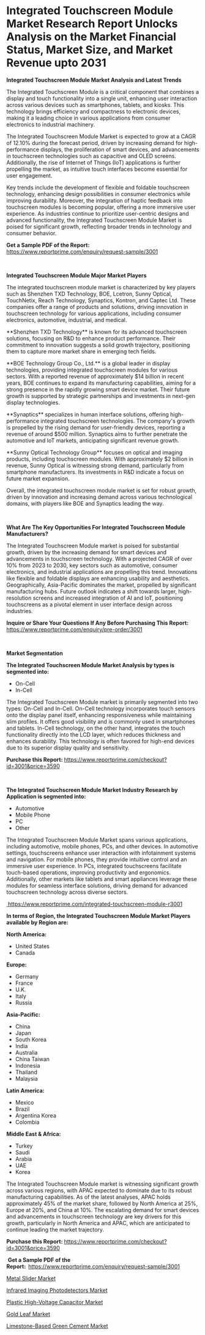 <p><h1>Integrated Touchscreen Module Market Research Report Unlocks Analysis on the Market Financial Status, Market Size, and Market Revenue upto 2031</h1></p><p><strong>Integrated Touchscreen Module Market Analysis and Latest Trends</strong></p>
<p><p>The Integrated Touchscreen Module is a critical component that combines a display and touch functionality into a single unit, enhancing user interaction across various devices such as smartphones, tablets, and kiosks. This technology brings efficiency and compactness to electronic devices, making it a leading choice in various applications from consumer electronics to industrial machinery.</p><p>The Integrated Touchscreen Module Market is expected to grow at a CAGR of 12.10% during the forecast period, driven by increasing demand for high-performance displays, the proliferation of smart devices, and advancements in touchscreen technologies such as capacitive and OLED screens. Additionally, the rise of Internet of Things (IoT) applications is further propelling the market, as intuitive touch interfaces become essential for user engagement. </p><p>Key trends include the development of flexible and foldable touchscreen technology, enhancing design possibilities in consumer electronics while improving durability. Moreover, the integration of haptic feedback into touchscreen modules is becoming popular, offering a more immersive user experience. As industries continue to prioritize user-centric designs and advanced functionality, the Integrated Touchscreen Module Market is poised for significant growth, reflecting broader trends in technology and consumer behavior.</p></p>
<p><strong>Get a Sample PDF of the Report:&nbsp;</strong> <a href="https://www.reportprime.com/enquiry/request-sample/3001">https://www.reportprime.com/enquiry/request-sample/3001</a></p>
<p>&nbsp;</p>
<p><strong>Integrated Touchscreen Module Major Market Players</strong></p>
<p><p>The integrated touchscreen module market is characterized by key players such as Shenzhen TXD Technology, BOE, Lcetron, Sunny Optical, TouchNetix, Reach Technology, Synaptics, Kontron, and Captec Ltd. These companies offer a range of products and solutions, driving innovation in touchscreen technology for various applications, including consumer electronics, automotive, industrial, and medical.</p><p>**Shenzhen TXD Technology** is known for its advanced touchscreen solutions, focusing on R&D to enhance product performance. Their commitment to innovation suggests a solid growth trajectory, positioning them to capture more market share in emerging tech fields.</p><p>**BOE Technology Group Co., Ltd.** is a global leader in display technologies, providing integrated touchscreen modules for various sectors. With a reported revenue of approximately $14 billion in recent years, BOE continues to expand its manufacturing capabilities, aiming for a strong presence in the rapidly growing smart device market. Their future growth is supported by strategic partnerships and investments in next-gen display technologies.</p><p>**Synaptics** specializes in human interface solutions, offering high-performance integrated touchscreen technologies. The company's growth is propelled by the rising demand for user-friendly devices, reporting a revenue of around $500 million. Synaptics aims to further penetrate the automotive and IoT markets, anticipating significant revenue growth.</p><p>**Sunny Optical Technology Group** focuses on optical and imaging products, including touchscreen modules. With approximately $2 billion in revenue, Sunny Optical is witnessing strong demand, particularly from smartphone manufacturers. Its investments in R&D indicate a focus on future market expansion.</p><p>Overall, the integrated touchscreen module market is set for robust growth, driven by innovation and increasing demand across various technological domains, with players like BOE and Synaptics leading the way.</p></p>
<p>&nbsp;</p>
<p><strong>What Are The Key Opportunities For Integrated Touchscreen Module Manufacturers?</strong></p>
<p><p>The Integrated Touchscreen Module market is poised for substantial growth, driven by the increasing demand for smart devices and advancements in touchscreen technology. With a projected CAGR of over 10% from 2023 to 2030, key sectors such as automotive, consumer electronics, and industrial applications are propelling this trend. Innovations like flexible and foldable displays are enhancing usability and aesthetics. Geographically, Asia-Pacific dominates the market, propelled by significant manufacturing hubs. Future outlook indicates a shift towards larger, high-resolution screens and increased integration of AI and IoT, positioning touchscreens as a pivotal element in user interface design across industries.</p></p>
<p><strong>Inquire or Share Your Questions If Any Before Purchasing This Report:</strong> <a href="https://www.reportprime.com/enquiry/pre-order/3001">https://www.reportprime.com/enquiry/pre-order/3001</a></p>
<p>&nbsp;</p>
<p><strong>Market Segmentation</strong></p>
<p><strong>The Integrated Touchscreen Module Market Analysis by types is segmented into:</strong></p>
<p><ul><li>On-Cell</li><li>In-Cell</li></ul></p>
<p><p>The Integrated Touchscreen Module market is primarily segmented into two types: On-Cell and In-Cell. On-Cell technology incorporates touch sensors onto the display panel itself, enhancing responsiveness while maintaining slim profiles. It offers good visibility and is commonly used in smartphones and tablets. In-Cell technology, on the other hand, integrates the touch functionality directly into the LCD layer, which reduces thickness and enhances durability. This technology is often favored for high-end devices due to its superior display quality and sensitivity.</p></p>
<p><strong>Purchase this Report:&nbsp;</strong><a href="https://www.reportprime.com/checkout?id=3001&price=3590">https://www.reportprime.com/checkout?id=3001&price=3590</a></p>
<p>&nbsp;</p>
<p><strong>The Integrated Touchscreen Module Market Industry Research by Application is segmented into:</strong></p>
<p><ul><li>Automotive</li><li>Mobile Phone</li><li>PC</li><li>Other</li></ul></p>
<p><p>The Integrated Touchscreen Module Market spans various applications, including automotive, mobile phones, PCs, and other devices. In automotive settings, touchscreens enhance user interaction with infotainment systems and navigation. For mobile phones, they provide intuitive control and an immersive user experience. In PCs, integrated touchscreens facilitate touch-based operations, improving productivity and ergonomics. Additionally, other markets like tablets and smart appliances leverage these modules for seamless interface solutions, driving demand for advanced touchscreen technology across diverse sectors.</p></p>
<p><a href="https://www.reportprime.com/integrated-touchscreen-module-r3001">&nbsp;https://www.reportprime.com/integrated-touchscreen-module-r3001</a></p>
<p><strong>In terms of Region, the Integrated Touchscreen Module Market Players available by Region are:</strong></p>
<p>
    <p> <strong> North America: </strong>
        <ul>
            <li>United States</li>
            <li>Canada</li>
        </ul>
        </p> 
    <p> <strong> Europe: </strong>
        <ul>
            <li>Germany</li>
            <li>France</li>
            <li>U.K.</li>
            <li>Italy</li>
            <li>Russia</li>
        </ul>
        </p> 
    <p> <strong> Asia-Pacific: </strong>
        <ul>
            <li>China</li>
            <li>Japan</li>
            <li>South Korea</li>
            <li>India</li>
            <li>Australia</li>
            <li>China Taiwan</li>
            <li>Indonesia</li>
            <li>Thailand</li>
            <li>Malaysia</li>
        </ul>
        </p> 
    <p> <strong> Latin America: </strong>
        <ul>
            <li>Mexico</li>
            <li>Brazil</li>
            <li>Argentina Korea</li>
            <li>Colombia</li>
        </ul>
        </p> 
    <p> <strong> Middle East & Africa: </strong>
        <ul>
            <li>Turkey</li>
            <li>Saudi</li>
            <li>Arabia</li>
            <li>UAE</li>
            <li>Korea</li>
        </ul>
    </p>
    </p>
<p><p>The Integrated Touchscreen Module market is witnessing significant growth across various regions, with APAC expected to dominate due to its robust manufacturing capabilities. As of the latest analyses, APAC holds approximately 45% of the market share, followed by North America at 25%, Europe at 20%, and China at 10%. The escalating demand for smart devices and advancements in touchscreen technology are key drivers for this growth, particularly in North America and APAC, which are anticipated to continue leading the market trajectory.</p></p>
<p><strong>Purchase this Report: </strong><a href="https://www.reportprime.com/checkout?id=3001&price=3590">https://www.reportprime.com/checkout?id=3001&price=3590</a></p>
<p>&nbsp;<strong>Get a Sample PDF of the Report:&nbsp;&nbsp;</strong><a href="https://www.reportprime.com/enquiry/request-sample/3001">https://www.reportprime.com/enquiry/request-sample/3001</a></p>
<p><strong></strong></p>
<p><p><a href="https://www.linkedin.com/pulse/metal-slider-market-size-type-34578others-product-garmentluggage-aqsve?trackingId=oLfwjSQ1Se6YF5X6ylwZPw%3D%3D">Metal Slider Market</a></p><p><a href="https://github.com/NorbertYates/Market-Research-Report-List-6/blob/main/infrared-imaging-photodetectors-market.md">Infrared Imaging Photodetectors Market</a></p><p><a href="https://issuu.com/reportprime-2/docs/plastic-high-voltage-capacitor-mark_b1dbaf313f0858">Plastic High-Voltage Capacitor Market</a></p><p><a href="https://www.linkedin.com/pulse/global-gold-leaf-market-size-expected-reach-cagr-113-report-xj6ue?trackingId=5pQteqraRteALj4kkqqthw%3D%3D">Gold Leaf Market</a></p><p><a href="https://issuu.com/reportprime-2/docs/limestone-based-green-cement-market_545f9b6f06a635">Limestone-Based Green Cement Market</a></p></p>
